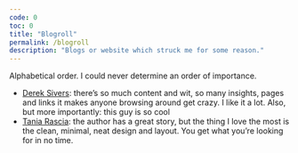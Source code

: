 ```yaml
---
code: 0
toc: 0
title: "Blogroll"
permalink: /blogroll
description: "Blogs or website which struck me for some reason."
---
```


Alphabetical order. I could never determine an order of importance.

- [Derek Sivers](https://sivers.org): there’s so much content and wit, so many insights, pages and links it makes anyone browsing around get crazy. I like it a lot. Also, but more importantly: this guy is so cool
- [Tania Rascia](https://taniarascia.com): the author has a great story, but the thing I love the most is the clean, minimal, neat design and layout. You get what you’re looking for in no time.
